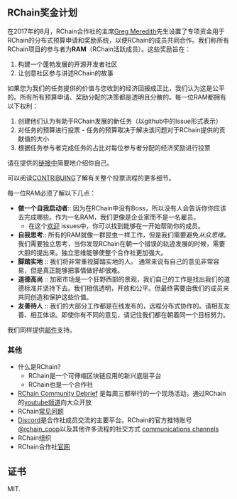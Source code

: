 ## RChain奖金计划

在2017年的8月，RChain合作社的主席[Greg Meredith][LGM]先生设置了专项资金用于RChain的分布式预算申请和奖励系统，以便RChain的成员共同合作。我们称所有RChain项目的参与者为**RAM**（RChain活跃成员）。这些奖励旨在：

1. 构建一个蓬勃发展的开源开发者社区
2. 让创意社区参与讲述RChain的故事

如果您为我们的任务提供的价值与您收到的经济回报成正比，我们认为这是公平的。所有所有预算申请、奖励分配的决策都是透明且分散的。每一位RAM都拥有以下权利：

1. 创建他们认为有助于RChain发展的新任务（以github中的Issue形式表示）
2. 对任务的预算进行投票 - 任务的预算取决于解决该问题对于RChain提供的贡献值的大小
3. 根据任务参与者完成任务的占比对每位参与者分配的经济奖励进行投票

请在提供的[链接中](https://goo.gl/ffWXzD)简要地介绍你自己。

可以阅读[CONTRIBUING](https://github.com/rchain/Members/blob/master/CONTRIBUTING.md)了解有关整个投票流程的更多细节。

每一位RAM必须了解以下几点：

* **做一个自我启动者**:: 因为在RChain中没有Boss，所以没有人会告诉你你应该去完成哪些。作为一名RAM，我们更像是企业家而不是一名雇员。
  * 在这个[欢迎][greeter] issues中，你可以找到能够在一开始帮助你的成员。
* **自我思考**:: 所有的RAM就像一群昆虫一样工作，但是我们需要避免*从众思维*。我们需要独立思考，当你发现RChain在朝一个错误的轨迹发展的时候，需要大胆的提出来。独立思维能够使整个合作社更加强大。
* **脚踏实地** :: 我们将非常重视脚踏实地的人。 通常来说有自己的意见非常容易，但是真正能够把事情做好却很难。
* **道德高尚** :: 加密市场是一个狂野西部的景观，我们自己的工作是找出我们的道德标准并坚持下去。我们相信透明，开放和公平。但最终需要由我们的成员来共同创造和保护这些价值。
* **友善待人** :: 我们的大部分工作都是在线发布的，远程分布式协作的。请相互友善、相互体谅。即使你有不同的意见，请记住我们都在朝着同一个目标努力。

我们同样提供[邮件](mailto:ops@rchain.coop)支持。

### 其他

* 什么是RChain?
  * RChain是一个可伸缩区块链应用的新兴底层平台
  * RChain也是一个合作社
* [RChain Community Debrief][weekly] 是每周三都举行的一个现场活动，通过RChain的[youtube频道][youtube]向大众开放
* RChain[常见问题](https://github.com/rchain/reference/blob/master/faq.md)
* [Discord](https://discord.gg/fvY8qhx)是合作社成员交流的主要平台。RChain的官方推特账号[@rchain_coop](https://twitter.com/rchain_coop)以及其他许多流程的社交方式 [communications channels][chans]
* RChain组织
* RChain合作社[官网](https://rchain.coop)

[greeter]: https://github.com/rchain/bounties/issues?utf8=%E2%9C%93&amp;q=label%3Agreeter
[RChain]: https://github.com/rchain/bounties/wiki/RChain
[LGM]: https://github.com/rchain/bounties/wiki/Greg-Meredith
[RChain Organization]: https://github.com/rchain/bounties/wiki/RChain-Organization
[weekly]: https://github.com/rchain/Members/wiki/Weekly-Debrief-Index
[youtube]: https://www.youtube.com/channel/UCSS3jCffMiz574_q64Ukj_w
[chans]: https://github.com/rchain/reference/blob/master/communication_channels.md

## 证书

MIT.

